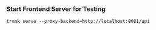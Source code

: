 
### Start Frontend Server for Testing

```shell
trunk serve --proxy-backend=http://localhost:8081/api
```